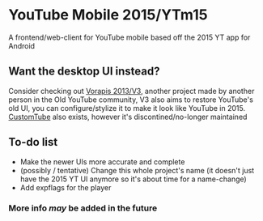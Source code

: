 # YouTube Mobile 2015/YTm15
A frontend/web-client for YouTube mobile based off the 2015 YT app for Android

## Want the desktop UI instead?
Consider checking out <a href="https://vorapis.pages.dev/#/">Vorapis 2013/V3</a>, another project made by another person in the Old YouTube community, V3 also aims to restore YouTube's old UI, you can configure/stylize it to make it look like YouTube in 2015. <a href="https://chromewebstore.google.com/detail/customtube-restore-the-ol/iedffooliepgabiihipcbokboecnfcbe">CustomTube</a> also exists, however it's discontined/no-longer maintained

## To-do list
- Make the newer UIs more accurate and complete
- (possibly / tentative) Change this whole project's name (it doesn't just have the 2015 YT UI anymore so it's about time for a name-change)
- Add expflags for the player

### More info *may* be added in the future
